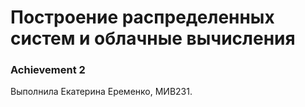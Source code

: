 # Построение распределенных систем и облачные вычисления

### Achievement 2

Выполнила Екатерина Еременко, МИВ231.

